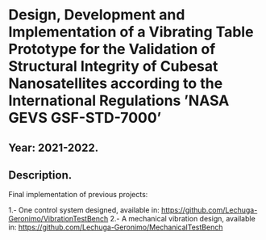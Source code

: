 # Design, Development and Implementation of a Vibrating Table Prototype for the Validation of Structural Integrity of Cubesat Nanosatellites according to the International Regulations ’NASA GEVS GSF-STD-7000’

## Year: 2021-2022.

## Description. 

Final implementation of previous projects: 

1.- One control system designed, available in: https://github.com/Lechuga-Geronimo/VibrationTestBench 
2.- A mechanical vibration design, available in: https://github.com/Lechuga-Geronimo/MechanicalTestBench
